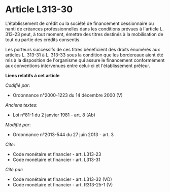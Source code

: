 # Article L313-30

L'établissement de crédit ou la société de financement cessionnaire ou nanti de créances professionnelles dans les conditions
prévues à l'article L. 313-23 peut, à tout moment, émettre des titres destinés à la mobilisation de tout ou partie des
crédits consentis. 

Les porteurs successifs de ces titres bénéficient des droits énumérés aux articles L. 313-31 à L. 313-33 sous la condition
que les bordereaux aient été mis à la disposition de l'organisme qui assure le financement conformément aux conventions
intervenues entre celui-ci et l'établissement prêteur.

**Liens relatifs à cet article**

_Codifié par_:

  - Ordonnance n°2000-1223 du 14 décembre 2000 (V)

_Anciens textes_:

  - Loi n°81-1 du 2 janvier 1981 - art. 8 (Ab)

_Modifié par_:

  - Ordonnance n°2013-544 du 27 juin 2013 - art. 3

_Cite_:

  - Code monétaire et financier - art. L313-23
  - Code monétaire et financier - art. L313-31

_Cité par_:

  - Code monétaire et financier - art. L313-32 (VD)
  - Code monétaire et financier - art. R313-25-1 (V)
